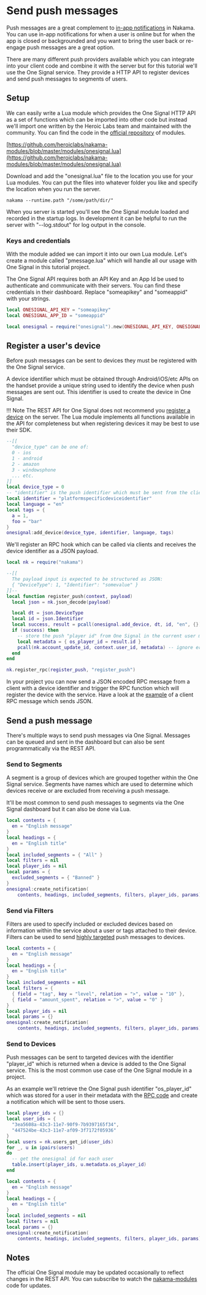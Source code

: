 # Send push messages

Push messages are a great complement to [in-app notifications](social-in-app-notifications.md) in Nakama. You can use in-app notifications for when a user is online but for when the app is closed or backgrounded and you want to bring the user back or re-engage push messages are a great option.

There are many different push providers available which you can integrate into your client code and combine it with the server but for this tutorial we'll use the One Signal service. They provide a HTTP API to register devices and send push messages to segments of users.

## Setup

We can easily write a Lua module which provides the One Signal HTTP API as a set of functions which can be imported into other code but instead we'll import one written by the Heroic Labs team and maintained with the community. You can find the code in the <a href="https://github.com/heroiclabs/nakama-modules" target="\_blank">official repository</a> of modules.

[https://github.com/heroiclabs/nakama-modules/blob/master/modules/onesignal.lua](https://github.com/heroiclabs/nakama-modules/blob/master/modules/onesignal.lua)

Download and add the "onesignal.lua" file to the location you use for your Lua modules. You can put the files into whatever folder you like and specify the location when you run the server.

```
nakama --runtime.path "/some/path/dir/"
```

When you server is started you'll see the One Signal module loaded and recorded in the startup logs. In development it can be helpful to run the server with "--log.stdout" for log output in the console.

### Keys and credentials

With the module added we can import it into our own Lua module. Let's create a module called "pmessage.lua" which will handle all our usage with One Signal in this tutorial project.

The One Signal API requires both an API Key and an App Id be used to authenticate and communicate with their servers. You can find these credentials in their dashboard. Replace "someapikey" and "someappid" with your strings.

```lua
local ONESIGNAL_API_KEY = "someapikey"
local ONESIGNAL_APP_ID = "someappid"

local onesignal = require("onesignal").new(ONESIGNAL_API_KEY, ONESIGNAL_APP_ID)
```

## Register a user's device

Before push messages can be sent to devices they must be registered with the One Signal service.

A device identifier which must be obtained through Android/iOS/etc APIs on the handset provide a unique string used to identify the device when push messages are sent out. This identifier is used to create the device in One Signal.

!!! Note
    The REST API for One Signal does not recommend you <a href="https://documentation.onesignal.com/v3.0/reference#add-a-device" target="\_blank">register a device</a> on the server. The Lua module implements all functions available in the API for completeness but when registering devices it may be best to use their SDK.

```lua
--[[
  "device_type" can be one of:
  0 - ios
  1 - android
  2 - amazon
  3 - windowsphone
  ... etc.
]]
local device_type = 0
-- "identifier" is the push identifier which must be sent from the client
local identifier = "platformspecificdeviceidentifier"
local language = "en"
local tags = {
  a = 1,
  foo = "bar"
}
onesignal:add_device(device_type, identifier, language, tags)
```

We'll register an RPC hook which can be called via clients and receives the device identifier as a JSON payload.

```lua
local nk = require("nakama")

--[[
  The payload input is expected to be structured as JSON:
  { "DeviceType": 1, "Identifier": "somevalue" }
]]--
local function register_push(context, payload)
  local json = nk.json_decode(payload)

  local dt = json.DeviceType
  local id = json.Identifier
  local success, result = pcall(onesignal.add_device, dt, id, "en", {})
  if (success) then
    -- store the push "player id" from One Signal in the current user metadata
    local metadata = { os_player_id = result.id }
    pcall(nk.account_update_id, context.user_id, metadata) -- ignore errors
  end
end

nk.register_rpc(register_push, "register_push")
```

In your project you can now send a JSON encoded RPC message from a client with a device identifier and trigger the RPC function which will register the device with the service. Have a look at the [example](runtime-code-basics.md#an-example-module) of a client RPC message which sends JSON.

## Send a push message

There's multiple ways to send push messages via One Signal. Messages can be queued and sent in the dashboard but can also be sent programmatically via the REST API.

### Send to Segments

A segment is a group of devices which are grouped together within the One Signal service. Segments have names which are used to determine which devices receive or are excluded from receiving a push message.

It'll be most common to send push messages to segments via the One Signal dashboard but it can also be done via Lua.

```lua
local contents = {
  en = "English message"
}
local headings = {
  en = "English title"
}
local included_segments = { "All" }
local filters = nil
local player_ids = nil
local params = {
  excluded_segments = { "Banned" }
}
onesignal:create_notification(
    contents, headings, included_segments, filters, player_ids, params)
```

### Send via Filters

Filters are used to specify included or excluded devices based on information within the service about a user or tags attached to their device. Filters can be used to send <a href="https://documentation.onesignal.com/v3.0/reference#section-send-to-users-based-on-filters" target="\_blank">highly targeted</a> push messages to devices.

```lua
local contents = {
  en = "English message"
}
local headings = {
  en = "English title"
}
local included_segments = nil
local filters = {
  { field = "tag", key = "level", relation = ">", value = "10" },
  { field = "amount_spent", relation = ">", value = "0" }
}
local player_ids = nil
local params = {}
onesignal:create_notification(
    contents, headings, included_segments, filters, player_ids, params)
```

### Send to Devices

Push messages can be sent to targeted devices with the identifier "player_id" which is returned when a device is added to the One Signal service. This is the most common use case of the One Signal module in a project.

As an example we'll retrieve the One Signal push identifier "os_player_id" which was stored for a user in their metadata with the [RPC code](#register-a-users-device) and create a notification which will be sent to those users.

```lua
local player_ids = {}
local user_ids = {
  "3ea5608a-43c3-11e7-90f9-7b9397165f34",
  "447524be-43c3-11e7-af09-3f7172f05936"
}
local users = nk.users_get_id(user_ids)
for _, u in ipairs(users)
do
  -- get the onesignal id for each user
  table.insert(player_ids, u.metadata.os_player_id)
end

local contents = {
  en = "English message"
}
local headings = {
  en = "English title"
}
local included_segments = nil
local filters = nil
local params = {}
onesignal:create_notification(
    contents, headings, included_segments, filters, player_ids, params)
```

## Notes

The official One Signal module may be updated occasionally to reflect changes in the REST API. You can subscribe to watch the [nakama-modules](https://github.com/heroiclabs/nakama-modules) code for updates.
